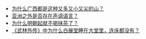 + [为什么广西都是这种又多又小又尖的山？](https://daily.zhihu.com/story/9778354)
+ [亚洲之外是否存在声调语言？](https://daily.zhihu.com/story/9778362)
+ [为什么明朝起就不喝抹茶了？](https://daily.zhihu.com/story/9778364)
+ [《武林外传》中为什么白展堂睡在大堂里，连床都没有？](https://daily.zhihu.com/story/9778371)
